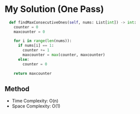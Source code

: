 # My Solution (One Pass)
```Python
  def findMaxConsecutiveOnes(self, nums: List[int]) -> int:
    counter = 0
    maxcounter = 0
    
    for i in range(len(nums)):
      if nums[i] == 1:
        counter += 1
        maxcounter = max(counter, maxcounter)
      else:
        counter = 0
        
    return maxcounter
```

## Method
- Time Complexity: O(n)
- Space Complexity: O(1)
